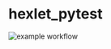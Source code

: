 # hexlet_pytest

![example workflow](https://github.com/ESKolpakov/hexlet_pytest/actions/workflows/hello-world.yml/badge.svg)
